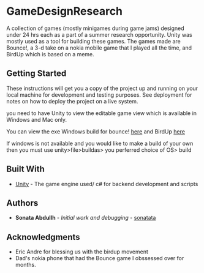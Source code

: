 # GameDesignResearch
A collection of games (mostly minigames during game jams) designed under 24 hrs each as a part of a summer research opportunity. Unity was mostly used as a tool for building these games. The games made are  Bounce!, a 3-d take on a nokia mobile game that I played all the time, and BirdUp which is based on a meme.
## Getting Started

These instructions will get you a copy of the project up and running on your local machine for development and testing purposes. See deployment for notes on how to deploy the project on a live system.

you need to have Unity to view the editable game view which is available in Windows and Mac only.

You can view the exe Windows build for bounce! [here]( https://github.com/sonatata/GameDesignResearch/tree/master/Bounce!/builds) and BirdUp [here](https://github.com/sonatata/GameDesignResearch/tree/master/BirdUp/builds)

If windows is not available and you would like to make a build of your own then you must use unity>file>buildas> you perferred choice of OS> build

## Built With

* [Unity](https://unity3d.com/) - The game engine used/ c# for backend development and scripts

## Authors
* **Sonata Abdullh** - *Initial work and debugging* - [sonatata](https://github.com/sonatata)

## Acknowledgments

* Eric Andre for blessing us with the birdup movement
* Dad's nokia phone that had the Bounce game I obssessed over for months. 
